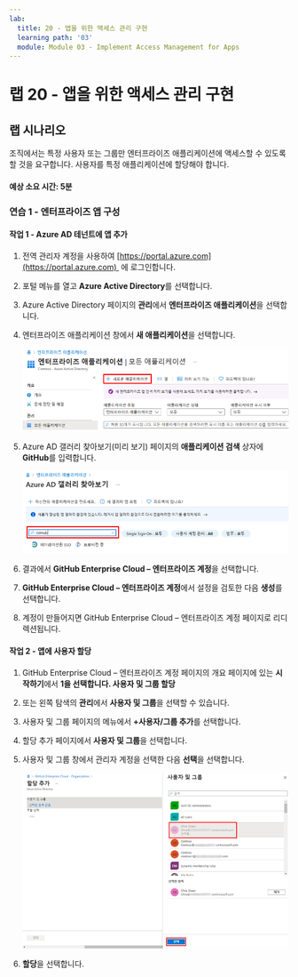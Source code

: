 ```yaml
---
lab:
  title: 20 - 앱을 위한 액세스 관리 구현
  learning path: '03'
  module: Module 03 - Implement Access Management for Apps
---
```


# 랩 20 - 앱을 위한 액세스 관리 구현

## 랩 시나리오

조직에서는 특정 사용자 또는 그룹만 엔터프라이즈 애플리케이션에 액세스할 수 있도록 할 것을 요구합니다. 사용자를 특정 애플리케이션에 할당해야 합니다.

#### 예상 소요 시간: 5분

### 연습 1 - 엔터프라이즈 앱 구성

#### 작업 1 - Azure AD 테넌트에 앱 추가

1. 전역 관리자 계정을 사용하여 [https://portal.azure.com](https://portal.azure.com)  에 로그인합니다.

2. 포털 메뉴를 열고 **Azure Active Directory**를 선택합니다.

3. Azure Active Directory 페이지의 **관리**에서 **엔터프라이즈 애플리케이션**을 선택합니다.

4. 엔터프라이즈 애플리케이션 창에서 **새 애플리케이션**을 선택합니다.

    ![새 애플리케이션이 강조 표시된 엔터프라이즈 애플리케이션 페이지를 표시하는 화면 이미지](./media/lp3-mod1-new-enterprise-application.png)

5. Azure AD 갤러리 찾아보기(미리 보기) 페이지의 **애플리케이션 검색** 상자에 **GitHub**를 입력합니다.

    ![검색 상자가 강조 표시된 Azure AD 갤러리 찾아보기(미리 보기) 페이지를 표시하는 화면 이미지](./media/lp3-mod1-azure-ad-gallery-search.png)

6. 결과에서 **GitHub Enterprise Cloud – 엔터프라이즈 계정**을 선택합니다.

7. **GitHub Enterprise Cloud – 엔터프라이즈 계정**에서 설정을 검토한 다음 **생성**를 선택합니다.

8. 계정이 만들어지면 GitHub Enterprise Cloud – 엔터프라이즈 계정 페이지로 리디렉션됩니다.

#### 작업 2 - 앱에 사용자 할당

1. GitHub Enterprise Cloud – 엔터프라이즈 계정 페이지의 개요 페이지에 있는 **시작하기**에서 **1을 선택합니다. 사용자 및 그룹 할당**

2. 또는 왼쪽 탐색의 **관리**에서 **사용자 및 그룹**을 선택할 수 있습니다.

3. 사용자 및 그룹 페이지의 메뉴에서 **+사용자/그룹 추가**를 선택합니다.

4. 할당 추가 페이지에서 **사용자 및 그룹**을 선택합니다.

5. 사용자 및 그룹 창에서 관리자 계정을 선택한 다음 **선택**을 선택합니다.

    ![선택 단추가 강조 표시된 앱에 사용자 계정 할당을 추가하는 과정을 표시하는 화면 이미지 ](./media/lp3-mod1-add-app-assignment.png)

6. **할당**을 선택합니다.

